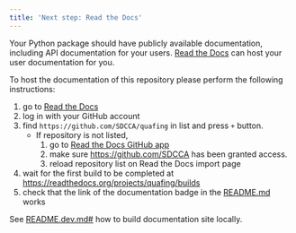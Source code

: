 ```yaml
---
title: 'Next step: Read the Docs'
---
```


Your Python package should have publicly available documentation, including API documentation for your users.
[Read the Docs](https://readthedocs.org) can host your user documentation for you.

To host the documentation of this repository please perform the following instructions:

1. go to [Read the Docs](https://readthedocs.org/dashboard/import/?)
1. log in with your GitHub account
1. find `https://github.com/SDCCA/quafing` in list and press `+` button.
   * If repository is not listed,
      1. go to [Read the Docs GitHub app](https://github.com/settings/connections/applications/fae83c942bc1d89609e2)
      2. make sure https://github.com/SDCCA has been granted access.
      3. reload repository list on Read the Docs import page
1. wait for the first build to be completed at <https://readthedocs.org/projects/quafing/builds>
1. check that the link of the documentation badge in the [README.md](https://github.com/https://github.com/SDCCA/quafing) works

See [README.dev.md#](https://github.com/https://github.com/SDCCA/quafing/blob/main/README.dev.md#generating-the-api-docs) how to build documentation site locally.
